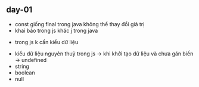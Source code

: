 ## day-01
- const giống final trong java không thể thay đổi giá trị
- khai báo trong js khác j trong java
 + trong js k cẩn kiểu dữ liệu

- kiểu dữ liệu nguyên thuỷ trong js -> khi khởi tạo dữ liệu và chưa gán biến -> undefined
- string
- boolean
- null
